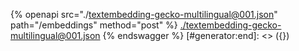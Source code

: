 [#generator:start]: <> ({ "template": "openapi" })
{% openapi src="./textembedding-gecko-multilingual@001.json" path="/embeddings" method="post" %}
[./textembedding-gecko-multilingual@001.json](./textembedding-gecko-multilingual@001.json)
{% endswagger %}
[#generator:end]: <> ({})